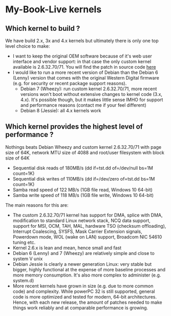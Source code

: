 # My-Book-Live kernels

## Which kernel to build ? ##

We have build 2.x, 3x and 4.x kernels but ultimately there is only one top level choice to make:
* I want to keep the original OEM software because of it's web user interface and vendor support: in that case the only custom kernel available is 2.6.32.70/71.  You will find the patch in source code [here](https://github.com/ewaldc/My-Book-Live/tree/master/kernel/patches/2.6.32)
* I would like to run a more recent version of Debian than the Debian 6 (Lenny) version that comes with the original Western Digital firmware (e.g. for security or recent package support reasons).
	* Debian 7 (Wheezy):  run custom kernel 2.6.32.70/71, more recent versions won't boot without extensive changes to kernel code (3.x, 4.x).  It's possible though, but it makes little sense IMHO for support and performance reasons (contact me if your feel different)
	* Debian 8 (Jessie):  all 4.x kernels work
		
	
## Which kernel provides the highest level of performance ? ##

Nothings beats Debian Wheezy and custom kernel 2.6.32.70/71 with page size of 64K, network MTU size of 4088 and root/user filesystem with block size of 64K
* Sequential disk reads of 180MB/s (dd if=tst.dd of=/dev/null bs=1M count=1K)
* Sequential disk writes of 110MB/s (dd if=/dev/zero of=tst.dd  bs=1M count=1K)
* Samba read speed of 122 MB/s (1GB file read, Windows 10 64-bit)
* Samba write speed of 118 MB/s (1GB file write, Windows 10 64-bit)

The main reasons for this are:
* The custom 2.6.32.70/71 kernel has support for DMA, splice with DMA, modification to standard Linux network stack, NCQ data support, support for MSI, OCM, TAH, MAL, hardware TSO (checksum offloading),  Interrupt Coalescing, SYSFS, Mask Carrier Extension signals, Powerdown mode, WOL (wake on LAN) support, Broadcom NIC 54610 tuning etc.
* Kernel 2.6.x is lean and mean, hence small and fast
* Debian 6 (Lenny) and 7 (Wheezy) are relatively simple and close to system V unix
* Debian Jessie is clearly a newer generation Linux: very stable but bigger, highly functional at the expense of more baseline processes and more memory consumption.  It's also more complex to administer (e.g. system.d)
* More recent kernels have grown in size (e.g. due to more common code) and complexity.  While powerPC 32 is still supported, general code is more optimized and tested for modern, 64-bit architectures.  Hence, with each new release, the amount of patches needed to make things work reliably and at comparable performance is growing. 
